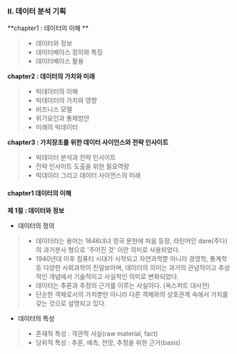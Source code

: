 ### Ⅱ. 데이터 분석 기획 



**chapter1 : 데이터의 이해 **

> - 데이터와 정보 
> - 데이터베이스 정의와 특징  
> - 데이터베이스 활용 

**chapter2 : 데이터의 가치와 미래**

> - 빅데이터의 이해
> - 빅데이터의 가치와 영향
> - 비즈니스 모델 
> - 위기요인과 통제방안
> - 미래의 빅데이터 

**chapter3 : 가치장초를 위한 데이터 사이언스와 전략 인사이트**

> * 빅데이터 분석과 전략 인사이트 
> * 전략 인사이트 도출을 위한 필요역량 
> * 빅데이터 그리고 데이터 사이언스의 미래 



#### chapter1 데이터의 이해 

**제 1절 : 데이터와 정보**

- 데이터의 정의 

> * 데이터라는 용어는 1646녀녀 영국 문헌에 처음 등장, 라틴어인 dare(주다)의 과거분사 형으로 '주어진 것' 이란 의미로 사용되었다. 
> * 1940년대 이후 컴퓨터 시대가 시작되고 자연과학뿐 아니라 경영학, 통계학 등 다양한 사회과학이 진일보아며, 데이터의 의미는 과거의 관념적이고 추상적인 개념에서 기술적이고 사실적인 의미로 변화되었다. 
> * 데이터는 추론과 추정의 근거를 이루는 사실이다. (옥스퍼트 대사전)
> * 단순한 객체로서의 가치뿐만 아니라 다른 객체와의 상호관계 속에서 가치를 갖는 것으로 설명되고 있다. 

- 데이터의 특성 

> * 존재적 특성 : 객관적 사실(raw material, fact)
> * 당위적 특성 : 추론, 예측, 전망, 추정을 위한 근거(basis)